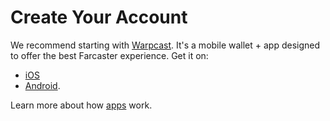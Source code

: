 # Create Your Account

We recommend starting with [Warpcast](https://www.warpcast.com/). It's a mobile wallet + app designed to offer the best Farcaster experience. Get it on: 

- [iOS](https://apps.apple.com/us/app/warpcast/id1600555445) 
- [Android](https://play.google.com/store/apps/details?id=com.farcaster.mobile&hl=en_US&gl=US). 

Learn more about how [apps](../learn/what-is-farcaster/apps.md) work.

